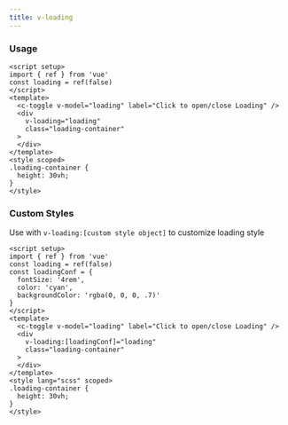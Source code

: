 ```yaml
---
title: v-loading
---
```


### Usage

```vue live
<script setup>
import { ref } from 'vue'
const loading = ref(false)
</script>
<template>
  <c-toggle v-model="loading" label="Click to open/close Loading" />
  <div
    v-loading="loading"
    class="loading-container"
  >
  </div>
</template>
<style scoped>
.loading-container {
  height: 30vh;
}
</style>
```

### Custom Styles

Use with `v-loading:[custom style object]` to customize loading style

```vue live
<script setup>
import { ref } from 'vue'
const loading = ref(false)
const loadingConf = {
  fontSize: '4rem',
  color: 'cyan',
  backgroundColor: 'rgba(0, 0, 0, .7)'
}
</script>
<template>
  <c-toggle v-model="loading" label="Click to open/close Loading" />
  <div
    v-loading:[loadingConf]="loading"
    class="loading-container"
  >
  </div>
</template>
<style lang="scss" scoped>
.loading-container {
  height: 30vh;
}
</style>
```